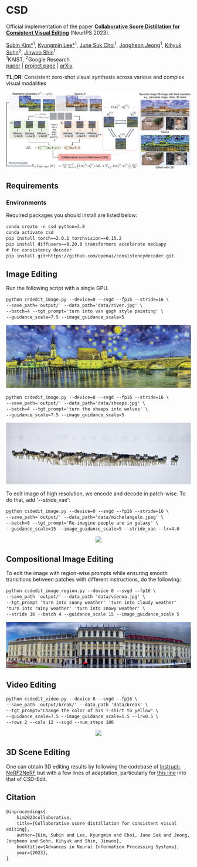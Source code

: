 # CSD
Official implementation of the paper **[Collaborative Score Distillation for Consistent Visual Editing](https://subin-kim-cv.github.io/CSD/)** (NeurIPS 2023).

[Subin Kim*](https://subin-kim-cv.github.io/)<sup>1</sup>, 
[Kyungmin Lee*](https://kyungmnlee.github.io/)<sup>1</sup>, 
[June Suk Choi](https://github.com/choi403)<sup>1</sup>, 
[Jongheon Jeong](https://jh-jeong.github.io/)<sup>1</sup>,
[Kihyuk Sohn](https://sites.google.com/site/kihyuksml)<sup>2</sup>,
[Jinwoo Shin](https://alinlab.kaist.ac.kr/shin.html)<sup>1</sup>.  
<sup>1</sup>KAIST, <sup>2</sup>Google Research  
[paper](https://subin-kim-cv.github.io/CSD/resources/kim2023csd.pdf) | [project page](https://subin-kim-cv.github.io/CSD/)
| [arXiv](https://arxiv.org/abs/2307.04787)

**TL;DR**: Consistent zero-shot visual synthesis across various and complex visual modalities

<p align="center">
    <img src=assets/concept_figure.png>
</p>

## Requirements
### Environments
Required packages you should install are listed below:
```
conda create -n csd python=3.8
conda activate csd
pip install torch==2.0.1 torchvision==0.15.2
pip install diffusers==0.20.0 transformers accelerate mediapy
# for consistency decoder
pip install git+https://github.com/openai/consistencydecoder.git
```

## Image Editing 
Run the following script with a single GPU.
```
python csdedit_image.py --device=0 --svgd --fp16 --stride=16 \
--save_path='output/' --data_path='data/river.jpg' \
--batch=4 --tgt_prompt='turn into van gogh style painting' \
--guidance_scale=7.5 --image_guidance_scale=5
```
<p align="center">
    <img src=assets/river_vangogh.png>
</p>

```
python csdedit_image.py --device=0 --svgd --fp16 --stride=16 \
--save_path='output/' --data_path='data/sheeps.jpg' \
--batch=4 --tgt_prompt='turn the sheeps into wolves' \
--guidance_scale=7.5 --image_guidance_scale=5 
```
<p align="center">
    <img src=assets/sheep_wolves.png>
</p>

To edit image of high resolution, we encode and decode in patch-wise. To do that, add '--stride_vae': 

```
python csdedit_image.py --device=0 --svgd --fp16 --stride=16 \
--save_path='output/' --data_path='data/michelangelo.jpeg' \
--batch=8 --tgt_prompt='Re-imagine people are in galaxy' \
--guidance_scale=15 --image_guidance_scale=5 --stride_vae --lr=4.0
```
<p align="center">
    <img src=assets/michelangelo_galaxy.png>
</p>

## Compositional Image Editing
To edit the image with region-wise prompts while ensuring smooth transitions between patches with different instructions, do the following:
```
python csdedit_image_region.py --device 0 --svgd --fp16 \
--save_path 'output/' --data_path 'data/vienna.jpg' \
--tgt_prompt 'turn into sunny weather' 'turn into cloudy weather' 'turn into rainy weather' 'turn into snowy weather' \
--stride 16 --batch 4 --guidance_scale 15 --image_guidance_scale 5
```
<p align="center">
    <img src=assets/region_vienna.png>
</p>


## Video Editing
```
python csdedit_video.py --device 0 --svgd --fp16 \
--save_path 'output/break/' --data_path 'data/break' \
--tgt_prompt="Change the color of his T-shirt to yellow" \
--guidance_scale=7.5 --image_guidance_scale=1.5 --lr=0.5 \
--rows 2 --cols 12 --svgd --num_steps 100 
```
<p align="center">
    <img src=assets/break/outputs.gif width="500"> 
</p>


## 3D Scene Editing
One can obtain 3D editing results by following the codebase of [Instruct-NeRF2NeRF](https://github.com/ayaanzhaque/instruct-nerf2nerf) but with a few lines of adaptation, particularly for [this line](https://github.com/ayaanzhaque/instruct-nerf2nerf/blob/8bc8bf9c0f523394d4dabea8c3f7b37f412c5aa9/in2n/in2n_pipeline.py#L161) into that of CSD-Edit.


## Citation
```
@inproceedings{
    kim2023collaborative,
    title={Collaborative score distillation for consistent visual editing},
    author={Kim, Subin and Lee, Kyungmin and Choi, June Suk and Jeong, Jongheon and Sohn, Kihyuk and Shin, Jinwoo},
    booktitle={Advances in Neural Information Processing Systems},
    year={2023},
}
```
